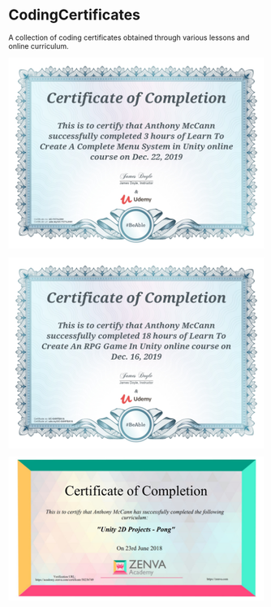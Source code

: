 # CodingCertificates
A collection of coding certificates obtained through various lessons and online curriculum.


![Menu System](https://github.com/AnMcCbusiness/CodingCertificates/blob/master/Udemy/UC-7C7XJXN1.jpg)

![2D RPG Unity](https://github.com/AnMcCbusiness/CodingCertificates/blob/master/Udemy/UC-G4HFBA1A.jpg)

![2D Pong](https://github.com/AnMcCbusiness/CodingCertificates/blob/master/Zenva/Annotation%202019-12-22%20192727.jpg)
